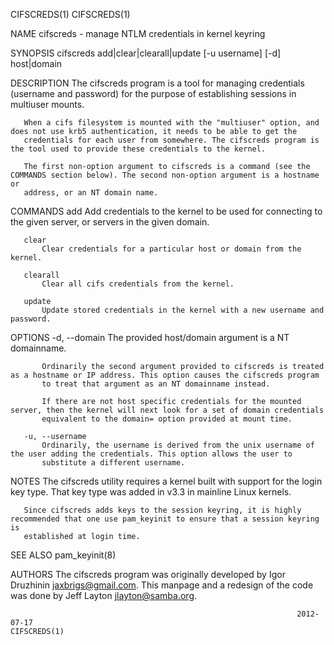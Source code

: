 CIFSCREDS(1)                                                                                                                          CIFSCREDS(1)

NAME
       cifscreds - manage NTLM credentials in kernel keyring

SYNOPSIS
       cifscreds add|clear|clearall|update [-u username] [-d] host|domain

DESCRIPTION
       The cifscreds program is a tool for managing credentials (username and password) for the purpose of establishing sessions in multiuser
       mounts.

       When a cifs filesystem is mounted with the "multiuser" option, and does not use krb5 authentication, it needs to be able to get the
       credentials for each user from somewhere. The cifscreds program is the tool used to provide these credentials to the kernel.

       The first non-option argument to cifscreds is a command (see the COMMANDS section below). The second non-option argument is a hostname or
       address, or an NT domain name.

COMMANDS
       add Add credentials to the kernel to be used for connecting to the given server, or servers in the given domain.

       clear
           Clear credentials for a particular host or domain from the kernel.

       clearall
           Clear all cifs credentials from the kernel.

       update
           Update stored credentials in the kernel with a new username and password.

OPTIONS
       -d, --domain
           The provided host/domain argument is a NT domainname.

           Ordinarily the second argument provided to cifscreds is treated as a hostname or IP address. This option causes the cifscreds program
           to treat that argument as an NT domainname instead.

           If there are not host specific credentials for the mounted server, then the kernel will next look for a set of domain credentials
           equivalent to the domain= option provided at mount time.

       -u, --username
           Ordinarily, the username is derived from the unix username of the user adding the credentials. This option allows the user to
           substitute a different username.

NOTES
       The cifscreds utility requires a kernel built with support for the login key type. That key type was added in v3.3 in mainline Linux
       kernels.

       Since cifscreds adds keys to the session keyring, it is highly recommended that one use pam_keyinit to ensure that a session keyring is
       established at login time.

SEE ALSO
       pam_keyinit(8)

AUTHORS
       The cifscreds program was originally developed by Igor Druzhinin <jaxbrigs@gmail.com>. This manpage and a redesign of the code was done by
       Jeff Layton <jlayton@samba.org>.

                                                                    2012-07-17                                                        CIFSCREDS(1)
